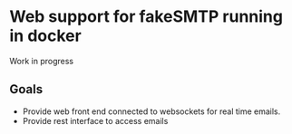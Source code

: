 # Web support for fakeSMTP running in docker


Work in progress

## Goals 

- Provide web front end connected to websockets for real time emails.
- Provide rest interface to access emails

